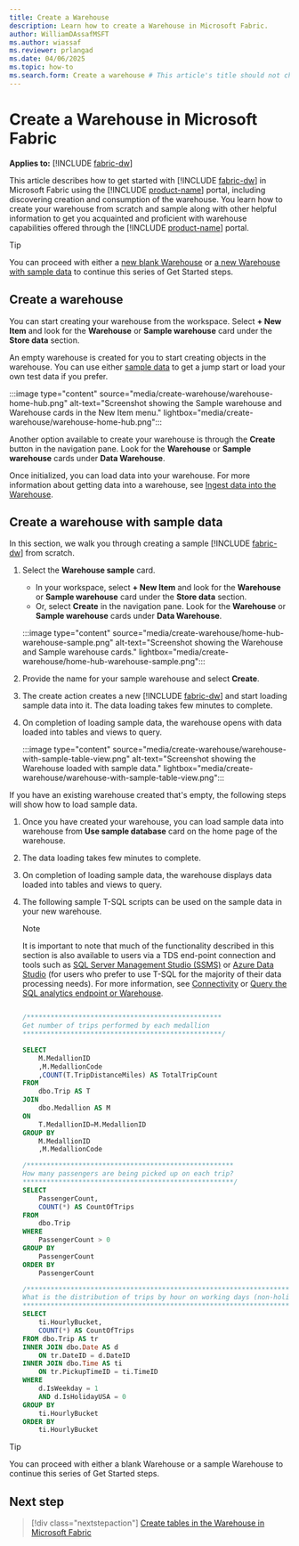 ```yaml
---
title: Create a Warehouse
description: Learn how to create a Warehouse in Microsoft Fabric.
author: WilliamDAssafMSFT
ms.author: wiassaf
ms.reviewer: prlangad
ms.date: 04/06/2025
ms.topic: how-to
ms.search.form: Create a warehouse # This article's title should not change. If so, contact engineering.
---
```

# Create a Warehouse in Microsoft Fabric

**Applies to:** [!INCLUDE [fabric-dw](includes/applies-to-version/fabric-dw.md)]

This article describes how to get started with [!INCLUDE [fabric-dw](includes/fabric-dw.md)] in Microsoft Fabric using the [!INCLUDE [product-name](../includes/product-name.md)] portal, including discovering creation and consumption of the warehouse. You learn how to create your warehouse from scratch and sample along with other helpful information to get you acquainted and proficient with warehouse capabilities offered through the [!INCLUDE [product-name](../includes/product-name.md)] portal.

> [!TIP]
> You can proceed with either a [new blank Warehouse](#how-to-create-a-blank-warehouse) or [a new Warehouse with sample data](#how-to-create-a-warehouse-sample) to continue this series of Get Started steps.

<a id="how-to-create-a-warehouse"></a>

<a id="how-to-create-a-blank-warehouse"></a>

## Create a warehouse

You can start creating your warehouse from the workspace. Select **+ New Item** and look for the **Warehouse** or **Sample warehouse** card under the **Store data** section. 

An empty warehouse is created for you to start creating objects in the warehouse. You can use either [sample data](/azure/open-datasets/dataset-catalog) to get a jump start or load your own test data if you prefer.

:::image type="content" source="media/create-warehouse/warehouse-home-hub.png" alt-text="Screenshot showing the Sample warehouse and Warehouse cards in the New Item menu." lightbox="media/create-warehouse/warehouse-home-hub.png":::

Another option available to create your warehouse is through the **Create** button in the navigation pane. Look for the **Warehouse** or **Sample warehouse** cards under **Data Warehouse**.

Once initialized, you can load data into your warehouse. For more information about getting data into a warehouse, see [Ingest data into the Warehouse](ingest-data.md).

<a id="how-to-create-a-warehouse-sample"></a>

## Create a warehouse with sample data

In this section, we walk you through creating a sample [!INCLUDE [fabric-dw](includes/fabric-dw.md)] from scratch.

1. Select the **Warehouse sample** card.
    - In your workspace, select **+ New Item** and look for the **Warehouse** or **Sample warehouse** card under the **Store data** section. 
    - Or, select **Create** in the navigation pane. Look for the **Warehouse** or **Sample warehouse** cards under **Data Warehouse**.

   :::image type="content" source="media/create-warehouse/home-hub-warehouse-sample.png" alt-text="Screenshot showing the Warehouse and Sample warehouse cards." lightbox="media/create-warehouse/home-hub-warehouse-sample.png":::

1. Provide the name for your sample warehouse and select **Create**.

1. The create action creates a new [!INCLUDE [fabric-dw](includes/fabric-dw.md)] and start loading sample data into it. The data loading takes few minutes to complete.

1. On completion of loading sample data, the warehouse opens with data loaded into tables and views to query.

   :::image type="content" source="media/create-warehouse/warehouse-with-sample-table-view.png" alt-text="Screenshot showing the Warehouse loaded with sample data." lightbox="media/create-warehouse/warehouse-with-sample-table-view.png":::

If you have an existing warehouse created that's empty, the following steps will show how to load sample data.

1. Once you have created your warehouse, you can load sample data into warehouse from **Use sample database** card on the home page of the warehouse.

1. The data loading takes few minutes to complete.

1. On completion of loading sample data, the warehouse displays data loaded into tables and views to query.

1. The following sample T-SQL scripts can be used on the sample data in your new warehouse.

    > [!NOTE]
    > It is important to note that much of the functionality described in this section is also available to users via a TDS end-point connection and tools such as [SQL Server Management Studio (SSMS)](/sql/ssms/download-sql-server-management-studio-ssms) or [Azure Data Studio](/sql/azure-data-studio/download-azure-data-studio) (for users who prefer to use T-SQL for the majority of their data processing needs). For more information, see [Connectivity](connectivity.md) or [Query the SQL analytics endpoint or Warehouse](query-warehouse.md).

    ```sql
    
    /*************************************************
    Get number of trips performed by each medallion
    **************************************************/
    
    SELECT 
        M.MedallionID
        ,M.MedallionCode
        ,COUNT(T.TripDistanceMiles) AS TotalTripCount
    FROM   
        dbo.Trip AS T
    JOIN   
        dbo.Medallion AS M
    ON 
        T.MedallionID=M.MedallionID
    GROUP BY 
        M.MedallionID
        ,M.MedallionCode
    
    /****************************************************
    How many passengers are being picked up on each trip?
    *****************************************************/
    SELECT
        PassengerCount,
        COUNT(*) AS CountOfTrips
    FROM 
        dbo.Trip
    WHERE 
        PassengerCount > 0
    GROUP BY 
        PassengerCount
    ORDER BY 
        PassengerCount
    
    /*********************************************************************************
    What is the distribution of trips by hour on working days (non-holiday weekdays)?
    *********************************************************************************/
    SELECT
        ti.HourlyBucket,
        COUNT(*) AS CountOfTrips
    FROM dbo.Trip AS tr
    INNER JOIN dbo.Date AS d
        ON tr.DateID = d.DateID
    INNER JOIN dbo.Time AS ti
        ON tr.PickupTimeID = ti.TimeID
    WHERE
        d.IsWeekday = 1
        AND d.IsHolidayUSA = 0
    GROUP BY
        ti.HourlyBucket
    ORDER BY
        ti.HourlyBucket
    ```

> [!TIP]
> You can proceed with either a blank Warehouse or a sample Warehouse to continue this series of Get Started steps.

## Next step

> [!div class="nextstepaction"]
> [Create tables in the Warehouse in Microsoft Fabric](create-table.md)

